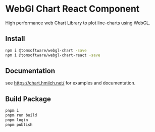 # WebGl Chart React Component
High performance web Chart Library to plot line-charts using WebGL.

## Install
```bash
npm i @tomsoftware/webgl-chart -save
npm i @tomsoftware/webgl-chart-react -save
```

## Documentation
see https://chart.hmilch.net/ for examples and documentation.


## Build Package
```bash
pnpm i
pnpm run build
pnpm login
pnpm publish
```


